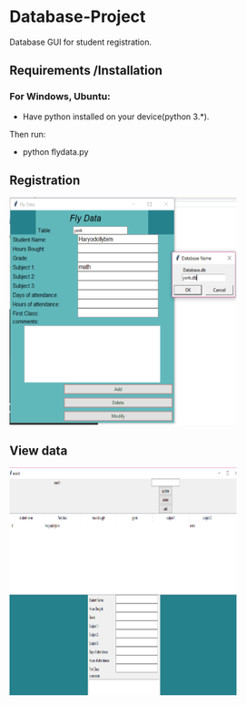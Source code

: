 # Database-Project
Database GUI for student registration.



Requirements /Installation
------------
### For Windows, Ubuntu:
- Have python installed on your device(python 3.*).

Then run:
 
 - python flydata.py
 
 ## Registration 
  <p align="left">
  <img width="400" height="400" src="https://raw.githubusercontent.com/haryodollybim419/Database-Project/master/images/intro.PNG">
</p>

## View data
 <img width="400" height="400" src="https://raw.githubusercontent.com/haryodollybim419/Database-Project/master/images/records.PNG">
</p>

